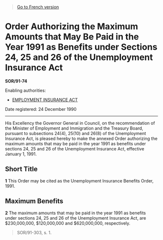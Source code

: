 > [Go to French version](/fr/Règlements/Décrets,%20ordonnances%20et%20règlements%20statutaires/91/74.md)

# Order Authorizing the Maximum Amounts that May Be Paid in the Year 1991 as Benefits under Sections 24, 25 and 26 of the Unemployment Insurance Act

**SOR/91-74**

Enabling authorities: 
- [EMPLOYMENT INSURANCE ACT](/en/Acts/Statutes%20of%20Canada/1996/c.%2023.md)

Date registered: 24 December 1990

----------

His Excellency the Governor General in Council, on the recommendation of the Minister of Employment and Immigration and the Treasury Board, pursuant to subsections 24(4), 25(10) and 26(8) of the Unemployment Insurance Act, is pleased hereby to make the annexed Order authorizing the maximum amounts that may be paid in the year 1991 as benefits under sections 24, 25 and 26 of the Unemployment Insurance Act, effective January 1, 1991.




## Short Title


**1** This Order may be cited as the Unemployment Insurance Benefits Order, 1991.




## Maximum Benefits


**2** The maximum amounts that may be paid in the year 1991 as benefits under sections 24, 25 and 26 of the Unemployment Insurance Act, are $230,000,000, $120,000,000 and $620,000,000, respectively.
> SOR/91-303, s. 1.



